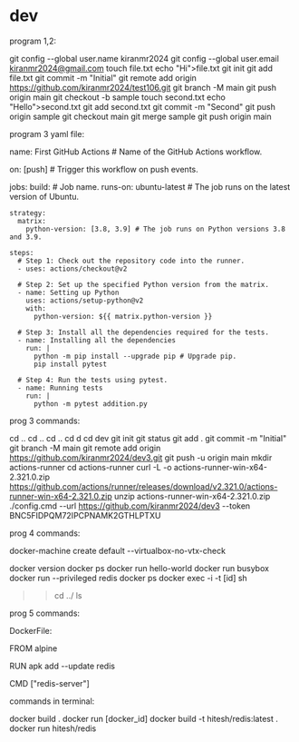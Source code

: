 # dev


program 1,2:

git config --global user.name kiranmr2024
git config --global user.email kiranmr2024@gmail.com
touch file.txt
echo "Hi">file.txt
git init
git add file.txt
git commit -m "Initial"
git remote add origin https://github.com/kiranmr2024/test106.git
git branch -M main
git push origin main
git checkout -b sample
touch second.txt
echo "Hello">second.txt
git add second.txt
git commit -m "Second"
git push origin sample
git checkout main
git merge sample
git push origin main

program 3 yaml file:


name: First GitHub Actions # Name of the GitHub Actions workflow.

on: [push] # Trigger this workflow on push events.

jobs:
  build: # Job name.
    runs-on: ubuntu-latest # The job runs on the latest version of Ubuntu.

    strategy:
      matrix:
        python-version: [3.8, 3.9] # The job runs on Python versions 3.8 and 3.9.

    steps:
      # Step 1: Check out the repository code into the runner.
      - uses: actions/checkout@v2

      # Step 2: Set up the specified Python version from the matrix.
      - name: Setting up Python
        uses: actions/setup-python@v2
        with:
          python-version: ${{ matrix.python-version }}

      # Step 3: Install all the dependencies required for the tests.
      - name: Installing all the dependencies
        run: |
          python -m pip install --upgrade pip # Upgrade pip.
          pip install pytest

      # Step 4: Run the tests using pytest.
      - name: Running tests
        run: |
          python -m pytest addition.py

prog 3 commands:

cd ..
cd ..
cd ..
cd d
cd dev
git init
git status
git add .
git commit -m "Initial"
git branch -M main
git remote add origin https://github.com/kiranmr2024/dev3.git
git push -u origin main
mkdir actions-runner
cd actions-runner
curl -L -o actions-runner-win-x64-2.321.0.zip https://github.com/actions/runner/releases/download/v2.321.0/actions-runner-win-x64-2.321.0.zip 
unzip actions-runner-win-x64-2.321.0.zip
./config.cmd --url https://github.com/kiranmr2024/dev3 --token BNC5FIDPQM72IPCPNAMK2GTHLPTXU

prog 4 commands:

docker-machine create default --virtualbox-no-vtx-check

docker version
docker ps
docker run hello-world
docker run busybox
docker run --privileged redis
docker ps
docker exec -i -t [id] sh
>>cd ../
>>ls

prog 5 commands:

DockerFile:

FROM alpine

RUN apk add --update redis

CMD ["redis-server"]

commands in terminal:

docker build .
docker run [docker_id]
docker build -t hitesh/redis:latest .
docker run hitesh/redis
